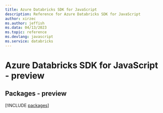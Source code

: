 ```yaml
---
title: Azure Databricks SDK for JavaScript
description: Reference for Azure Databricks SDK for JavaScript
author: xirzec
ms.author: jeffish
ms.data: 04/13/2023
ms.topic: reference
ms.devlang: javascript
ms.service: databricks
---
```

# Azure Databricks SDK for JavaScript - preview
## Packages - preview
[!INCLUDE [packages](databricks-index.md)]